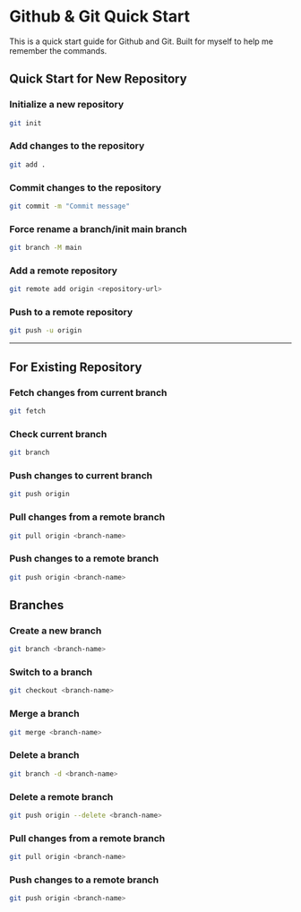 # Github & Git Quick Start
This is a quick start guide for Github and Git. Built for myself to help me remember the commands.

## Quick Start for New Repository

### Initialize a new repository
```bash
git init
```

### Add changes to the repository
```bash
git add .
```

### Commit changes to the repository
```bash
git commit -m "Commit message"
```

### Force rename a branch/init main branch
```bash
git branch -M main
```

### Add a remote repository
```bash
git remote add origin <repository-url>
```

### Push to a remote repository
```bash
git push -u origin 
```
---
## For Existing Repository

### Fetch changes from current branch
```bash
git fetch
```

### Check current branch
```bash
git branch
```

### Push changes to current branch
```bash
git push origin
```
### Pull changes from a remote branch
```bash
git pull origin <branch-name>
```

### Push changes to a remote branch
```bash
git push origin <branch-name>
```

## Branches

### Create a new branch
```bash
git branch <branch-name>
```

### Switch to a branch
```bash
git checkout <branch-name>
```

### Merge a branch
```bash
git merge <branch-name>
```

### Delete a branch
```bash
git branch -d <branch-name>
```

### Delete a remote branch
```bash
git push origin --delete <branch-name>
```

### Pull changes from a remote branch
```bash
git pull origin <branch-name>
```

### Push changes to a remote branch
```bash
git push origin <branch-name>
```





























